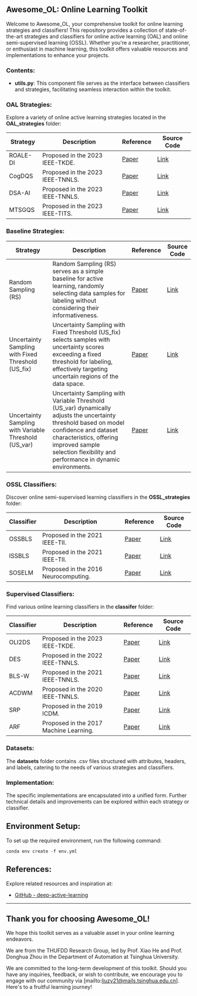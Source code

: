 ## Awesome_OL: Online Learning Toolkit

Welcome to Awesome_OL, your comprehensive toolkit for online learning strategies and classifiers! This repository provides a collection of state-of-the-art strategies and classifiers for online active learning (OAL) and online semi-supervised learning (OSSL). Whether you're a researcher, practitioner, or enthusiast in machine learning, this toolkit offers valuable resources and implementations to enhance your projects.

### Contents:

- **utils.py**: This component file serves as the interface between classifiers and strategies, facilitating seamless interaction within the toolkit.

### OAL Strategies:

Explore a variety of online active learning strategies located in the **OAL_strategies** folder:

| Strategy          | Description                                                                                                           | Reference            | Source Code        |
|-------------------|-----------------------------------------------------------------------------------------------------------------------|----------------------|--------------------|
| ROALE-DI          | Proposed in the 2023 IEEE-TKDE.  | [Paper](link)       | [Link](link)       |
| CogDQS            | Proposed in the 2023 IEEE-TNNLS. | [Paper](link)       | [Link](link)       |
| DSA-AI            | Proposed in the 2023 IEEE-TNNLS. | [Paper](link)       | [Link](link)       |
| MTSGQS            | Proposed in the 2023 IEEE-TITS. | [Paper](link)       | [Link](link)       |

### Baseline Strategies:

| Strategy          | Description                                                                                                           | Reference            | Source Code        |
|-------------------|-----------------------------------------------------------------------------------------------------------------------|----------------------|--------------------|
| Random Sampling (RS)  | Random Sampling (RS) serves as a simple baseline for active learning, randomly selecting data samples for labeling without considering their informativeness. | [Paper](link)       | [Link](link)       |
| Uncertainty Sampling with Fixed Threshold (US_fix)  | Uncertainty Sampling with Fixed Threshold (US_fix) selects samples with uncertainty scores exceeding a fixed threshold for labeling, effectively targeting uncertain regions of the data space. | [Paper](link)       | [Link](link)       |
| Uncertainty Sampling with Variable Threshold (US_var)  | Uncertainty Sampling with Variable Threshold (US_var) dynamically adjusts the uncertainty threshold based on model confidence and dataset characteristics, offering improved sample selection flexibility and performance in dynamic environments. | [Paper](link)       | [Link](link)       |

### OSSL Classifiers:

Discover online semi-supervised learning classifiers in the **OSSL_strategies** folder:

| Classifier        | Description                                                                                                           | Reference            | Source Code        |
|-------------------|-----------------------------------------------------------------------------------------------------------------------|----------------------|--------------------|
| OSSBLS            |  Proposed in the 2021 IEEE-TII. | [Paper](link)       | [Link](link)       |
| ISSBLS            |  Proposed in the 2021 IEEE-TII. | [Paper](link)       | [Link](link)       |
| SOSELM            | Proposed in the 2016 Neurocomputing. | [Paper](link)       | [Link](link)       |

### Supervised Classifiers:

Find various online learning classifiers in the **classifer** folder:

| Classifier        | Description                                                                                                           | Reference            | Source Code        |
|-------------------|-----------------------------------------------------------------------------------------------------------------------|----------------------|--------------------|
| OLI2DS            | Proposed in the 2023 IEEE-TKDE. | [Paper](link)       | [Link](link)       |
| DES               | Proposed in the 2022 IEEE-TNNLS. | [Paper](link)       | [Link](link)       |
| BLS-W             | Proposed in the 2021 IEEE-TNNLS. | [Paper](link)       | [Link](link)       |
| ACDWM             | Proposed in the 2020 IEEE-TNNLS. | [Paper](link)       | [Link](link)       |
| SRP               | Proposed in the 2019 ICDM. | [Paper](link)       | [Link](link)       |
| ARF               | Proposed in the 2017 Machine Learning. | [Paper](link)       | [Link](link)       |


### Datasets:

The **datasets** folder contains .csv files structured with attributes, headers, and labels, catering to the needs of various strategies and classifiers.

### Implementation:

The specific implementations are encapsulated into a unified form. Further technical details and improvements can be explored within each strategy or classifier.

## Environment Setup:

To set up the required environment, run the following command:

```
conda env create -f env.yml
```

## References:

Explore related resources and inspiration at:

- [GitHub - deep-active-learning](https://github.com/ej0cl6/deep-active-learning)

---

## Thank you for choosing Awesome_OL!

We hope this toolkit serves as a valuable asset in your online learning endeavors.

We are from the THUFDD Research Group, led by Prof. Xiao He and Prof. Donghua Zhou in the Department of Automation at Tsinghua University.

We are committed to the long-term development of this toolkit. Should you have any inquiries, feedback, or wish to contribute, we encourage you to engage with our community via [mailto:liuzy21@mails.tsinghua.edu.cn]. Here's to a fruitful learning journey!

